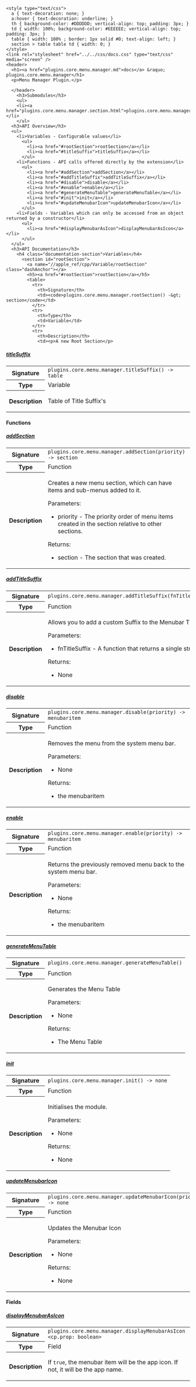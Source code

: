     <style type="text/css">
      a { text-decoration: none; }
      a:hover { text-decoration: underline; }
      th { background-color: #DDDDDD; vertical-align: top; padding: 3px; }
      td { width: 100%; background-color: #EEEEEE; vertical-align: top; padding: 3px; }
      table { width: 100% ; border: 1px solid #0; text-align: left; }
      section > table table td { width: 0; }
    </style>
    <link rel="stylesheet" href="../../css/docs.css" type="text/css" media="screen" />
    <header>
      <h1><a href="plugins.core.menu.manager.md">docs</a> &raquo; plugins.core.menu.manager</h1>
      <p>Menu Manager Plugin.</p>

      </header>
        <h3>Submodules</h3>
        <ul>
        <li><a href="plugins.core.menu.manager.section.html">plugins.core.menu.manager.section</a></li>
        </ul>
      <h3>API Overview</h3>
      <ul>
        <li>Variables - Configurable values</li>
          <ul>
            <li><a href="#rootSection">rootSection</a></li>
            <li><a href="#titleSuffix">titleSuffix</a></li>
          </ul>
        <li>Functions - API calls offered directly by the extension</li>
          <ul>
            <li><a href="#addSection">addSection</a></li>
            <li><a href="#addTitleSuffix">addTitleSuffix</a></li>
            <li><a href="#disable">disable</a></li>
            <li><a href="#enable">enable</a></li>
            <li><a href="#generateMenuTable">generateMenuTable</a></li>
            <li><a href="#init">init</a></li>
            <li><a href="#updateMenubarIcon">updateMenubarIcon</a></li>
          </ul>
        <li>Fields - Variables which can only be accessed from an object returned by a constructor</li>
          <ul>
            <li><a href="#displayMenubarAsIcon">displayMenubarAsIcon</a></li>
          </ul>
      </ul>
      <h3>API Documentation</h3>
        <h4 class="documentation-section">Variables</h4>
          <section id="rootSection">
            <a name="//apple_ref/cpp/Variable/rootSection" class="dashAnchor"></a>
            <h5><a href="#rootSection">rootSection</a></h5>
            <table>
              <tr>
                <th>Signature</th>
                <td><code>plugins.core.menu.manager.rootSection() -&gt; section</code></td>
              </tr>
              <tr>
                <th>Type</th>
                <td>Variable</td>
              </tr>
              <tr>
                <th>Description</th>
                <td><p>A new Root Section</p>
</td>
              </tr>
            </table>
          </section>
          <section id="titleSuffix">
            <a name="//apple_ref/cpp/Variable/titleSuffix" class="dashAnchor"></a>
            <h5><a href="#titleSuffix">titleSuffix</a></h5>
            <table>
              <tr>
                <th>Signature</th>
                <td><code>plugins.core.menu.manager.titleSuffix() -&gt; table</code></td>
              </tr>
              <tr>
                <th>Type</th>
                <td>Variable</td>
              </tr>
              <tr>
                <th>Description</th>
                <td><p>Table of Title Suffix's</p>
</td>
              </tr>
            </table>
          </section>
        <h4 class="documentation-section">Functions</h4>
          <section id="addSection">
            <a name="//apple_ref/cpp/Function/addSection" class="dashAnchor"></a>
            <h5><a href="#addSection">addSection</a></h5>
            <table>
              <tr>
                <th>Signature</th>
                <td><code>plugins.core.menu.manager.addSection(priority) -&gt; section</code></td>
              </tr>
              <tr>
                <th>Type</th>
                <td>Function</td>
              </tr>
              <tr>
                <th>Description</th>
                <td><p>Creates a new menu section, which can have items and sub-menus added to it.</p>
<p>Parameters:</p>
<ul>
<li>priority - The priority order of menu items created in the section relative to other sections.</li>
</ul>
<p>Returns:</p>
<ul>
<li>section - The section that was created.</li>
</ul>
</td>
              </tr>
            </table>
          </section>
          <section id="addTitleSuffix">
            <a name="//apple_ref/cpp/Function/addTitleSuffix" class="dashAnchor"></a>
            <h5><a href="#addTitleSuffix">addTitleSuffix</a></h5>
            <table>
              <tr>
                <th>Signature</th>
                <td><code>plugins.core.menu.manager.addTitleSuffix(fnTitleSuffix)</code></td>
              </tr>
              <tr>
                <th>Type</th>
                <td>Function</td>
              </tr>
              <tr>
                <th>Description</th>
                <td><p>Allows you to add a custom Suffix to the Menubar Title</p>
<p>Parameters:</p>
<ul>
<li>fnTitleSuffix - A function that returns a single string</li>
</ul>
<p>Returns:</p>
<ul>
<li>None</li>
</ul>
</td>
              </tr>
            </table>
          </section>
          <section id="disable">
            <a name="//apple_ref/cpp/Function/disable" class="dashAnchor"></a>
            <h5><a href="#disable">disable</a></h5>
            <table>
              <tr>
                <th>Signature</th>
                <td><code>plugins.core.menu.manager.disable(priority) -&gt; menubaritem</code></td>
              </tr>
              <tr>
                <th>Type</th>
                <td>Function</td>
              </tr>
              <tr>
                <th>Description</th>
                <td><p>Removes the menu from the system menu bar.</p>
<p>Parameters:</p>
<ul>
<li>None</li>
</ul>
<p>Returns:</p>
<ul>
<li>the menubaritem</li>
</ul>
</td>
              </tr>
            </table>
          </section>
          <section id="enable">
            <a name="//apple_ref/cpp/Function/enable" class="dashAnchor"></a>
            <h5><a href="#enable">enable</a></h5>
            <table>
              <tr>
                <th>Signature</th>
                <td><code>plugins.core.menu.manager.enable(priority) -&gt; menubaritem</code></td>
              </tr>
              <tr>
                <th>Type</th>
                <td>Function</td>
              </tr>
              <tr>
                <th>Description</th>
                <td><p>Returns the previously removed menu back to the system menu bar.</p>
<p>Parameters:</p>
<ul>
<li>None</li>
</ul>
<p>Returns:</p>
<ul>
<li>the menubaritem</li>
</ul>
</td>
              </tr>
            </table>
          </section>
          <section id="generateMenuTable">
            <a name="//apple_ref/cpp/Function/generateMenuTable" class="dashAnchor"></a>
            <h5><a href="#generateMenuTable">generateMenuTable</a></h5>
            <table>
              <tr>
                <th>Signature</th>
                <td><code>plugins.core.menu.manager.generateMenuTable()</code></td>
              </tr>
              <tr>
                <th>Type</th>
                <td>Function</td>
              </tr>
              <tr>
                <th>Description</th>
                <td><p>Generates the Menu Table</p>
<p>Parameters:</p>
<ul>
<li>None</li>
</ul>
<p>Returns:</p>
<ul>
<li>The Menu Table</li>
</ul>
</td>
              </tr>
            </table>
          </section>
          <section id="init">
            <a name="//apple_ref/cpp/Function/init" class="dashAnchor"></a>
            <h5><a href="#init">init</a></h5>
            <table>
              <tr>
                <th>Signature</th>
                <td><code>plugins.core.menu.manager.init() -&gt; none</code></td>
              </tr>
              <tr>
                <th>Type</th>
                <td>Function</td>
              </tr>
              <tr>
                <th>Description</th>
                <td><p>Initialises the module.</p>
<p>Parameters:</p>
<ul>
<li>None</li>
</ul>
<p>Returns:</p>
<ul>
<li>None</li>
</ul>
</td>
              </tr>
            </table>
          </section>
          <section id="updateMenubarIcon">
            <a name="//apple_ref/cpp/Function/updateMenubarIcon" class="dashAnchor"></a>
            <h5><a href="#updateMenubarIcon">updateMenubarIcon</a></h5>
            <table>
              <tr>
                <th>Signature</th>
                <td><code>plugins.core.menu.manager.updateMenubarIcon(priority) -&gt; none</code></td>
              </tr>
              <tr>
                <th>Type</th>
                <td>Function</td>
              </tr>
              <tr>
                <th>Description</th>
                <td><p>Updates the Menubar Icon</p>
<p>Parameters:</p>
<ul>
<li>None</li>
</ul>
<p>Returns:</p>
<ul>
<li>None</li>
</ul>
</td>
              </tr>
            </table>
          </section>
        <h4 class="documentation-section">Fields</h4>
          <section id="displayMenubarAsIcon">
            <a name="//apple_ref/cpp/Field/displayMenubarAsIcon" class="dashAnchor"></a>
            <h5><a href="#displayMenubarAsIcon">displayMenubarAsIcon</a></h5>
            <table>
              <tr>
                <th>Signature</th>
                <td><code>plugins.core.menu.manager.displayMenubarAsIcon &lt;cp.prop: boolean&gt;</code></td>
              </tr>
              <tr>
                <th>Type</th>
                <td>Field</td>
              </tr>
              <tr>
                <th>Description</th>
                <td><p>If <code>true</code>, the menubar item will be the app icon. If not, it will be the app name.</p>
</td>
              </tr>
            </table>
          </section>
